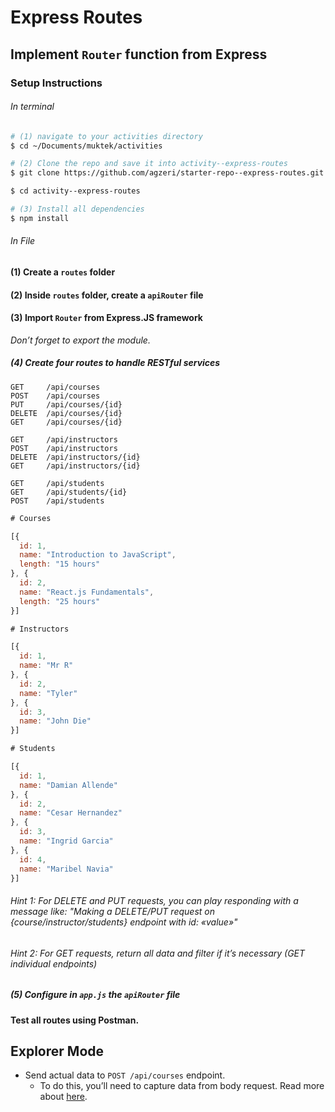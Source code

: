 # Express Routes

## Implement `Router` function from Express

### Setup Instructions

###### In terminal

```sh
# (1) navigate to your activities directory
$ cd ~/Documents/muktek/activities

# (2) Clone the repo and save it into activity--express-routes
$ git clone https://github.com/agzeri/starter-repo--express-routes.git activity--express-routes

$ cd activity--express-routes

# (3) Install all dependencies
$ npm install
```

###### In File

#### (1) Create a `routes` folder

#### (2) Inside `routes` folder, create a `apiRouter` file

#### (3) Import `Router` from Express.JS framework
_Don’t forget to export the module._

##### (4) Create four routes to handle RESTful services

```
GET     /api/courses
POST    /api/courses
PUT     /api/courses/{id}
DELETE  /api/courses/{id}
GET     /api/courses/{id}

GET     /api/instructors
POST    /api/instructors
DELETE  /api/instructors/{id}
GET     /api/instructors/{id}

GET     /api/students
GET     /api/students/{id}
POST    /api/students
```

```js
# Courses

[{
  id: 1,
  name: "Introduction to JavaScript",
  length: "15 hours"
}, {
  id: 2,
  name: "React.js Fundamentals",
  length: "25 hours"
}]
```

```js
# Instructors

[{
  id: 1,
  name: "Mr R"
}, {
  id: 2,
  name: "Tyler"
}, {
  id: 3,
  name: "John Die"
}]
```

```js
# Students

[{
  id: 1,
  name: "Damian Allende"
}, {
  id: 2,
  name: "Cesar Hernandez"
}, {
  id: 3,
  name: "Ingrid Garcia"
}, {
  id: 4,
  name: "Maribel Navia"
}]
```

###### Hint 1: For DELETE and PUT requests, you can play responding with a message like: "Making a DELETE/PUT request on {course/instructor/students} endpoint with id: «value»"

###### Hint 2: For GET requests, return all data and filter if it’s necessary (GET individual endpoints)

##### (5) Configure in `app.js`  the `apiRouter` file

**Test all routes using Postman.**

## Explorer Mode

* Send actual data to `POST /api/courses` endpoint.
  + To do this, you’ll need to capture data from body request. Read more about [here](https://expressjs.com/en/4x/api.html#req.body).
